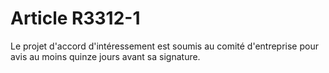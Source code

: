 # Article R3312-1

 

  
Le projet d'accord d'intéressement est soumis au comité d'entreprise pour avis au moins quinze jours avant sa signature.